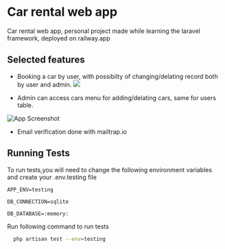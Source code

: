 
# Car rental web app    

Car rental web app, personal project made while learning the laravel framework, deployed on railway.app



## Selected features

- Booking a car by user, with possibilty of changing/delating record both by user and admin.
![](https://github.com/szmmon/car-rental-laravel/blob/main/car-rental-app/gifs/booking%20and%20editing%20and%20delate%20booking.gif)

- Admin can access cars menu for adding/delating cars, same for users table. 

![App Screenshot](https://github.com/szmmon/car-rental-laravel/blob/main/car-rental-app/gifs/admin%20cars%20menu.gif)

- Email verification done with mailtrap.io


## Running Tests

To run tests,you will need to change the following environment variables and create your .env.testing file 

`APP_ENV=testing`

`DB_CONNECTION=sqlite`

`DB_DATABASE=:memory:`
 
Run following command to run tests
```bash
  php artisan test --env=testing
```
